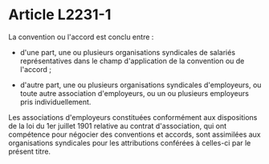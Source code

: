 # Article L2231-1

La convention ou l'accord est conclu entre :

- d'une part, une ou plusieurs organisations syndicales de salariés représentatives dans le champ d'application de la convention ou de l'accord ;

- d'autre part, une ou plusieurs organisations syndicales d'employeurs, ou toute autre association d'employeurs, ou un ou plusieurs employeurs pris individuellement.

Les associations d'employeurs constituées conformément aux dispositions de la loi du 1er juillet 1901 relative au contrat d'association, qui ont compétence pour négocier des conventions et accords, sont assimilées aux organisations syndicales pour les attributions conférées à celles-ci par le présent titre.